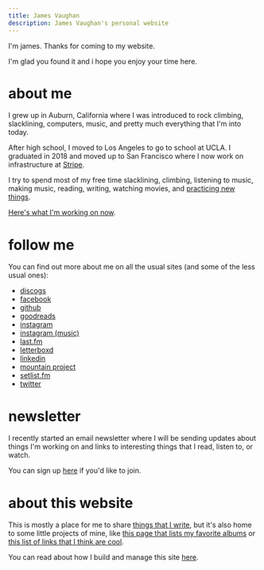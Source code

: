```yaml
---
title: James Vaughan
description: James Vaughan's personal website
---
```


I'm james. Thanks for coming to my website.

I'm glad you found it and i hope you enjoy your time here.

# about me

I grew up in Auburn, California
where I was introduced to rock climbing, slacklining, computers, music,
and pretty much everything that I'm into today.

After high school, I moved to Los Angeles to go to school at UCLA.
I graduated in 2018 and moved up to San Francisco where I now work on
infrastructure at [Stripe](https://stripe.com).

I try to spend most of my free time slacklining, climbing,
listening to music<span id="song"></span>,
making music, reading, writing,
watching movies<span id="movie"></span>,
and [practicing new things](/skills-in-progress).

[Here's what I'm working on now](/now).

# follow me

You can find out more about me on all the usual sites
(and some of the less usual ones):

- [discogs](https://www.discogs.com/user/jamesbvaughan/collection)
- [facebook](https://fb.com/jamesbvaughan)
- [github](https://github.com/jamesbvaughan)
- [goodreads](https://www.goodreads.com/jamesbvaughan)
- [instagram](https://www.instagram.com/jamesontheline/)
- [instagram (music)](https://www.instagram.com/jamesmakessounds/)
- [last.fm](http://www.last.fm/user/magicjamesv)
- [letterboxd](https://letterboxd.com/jamesbvaughan/)
- [linkedin](https://linkedin.com/in/jamesbvaughan)
- [mountain project](https://www.mountainproject.com/user/112201703/james-vaughan)
- [setlist.fm](https://www.setlist.fm/concerts/jamesbvaughan)
- [twitter](https://twitter.com/jamesontheline)

# newsletter

I recently started an email newsletter where I will be sending updates about
things I'm working on and links to interesting things that I read, listen to,
or watch.

You can sign up [here](/newsletter) if you'd like to join.

# about this website

This is mostly a place for me to share [things that I write](/blog),
but it's also home to some little projects of mine,
like [this page that lists my favorite albums](/albums)
or [this list of links that I think are cool](/links).

You can read about how I build and manage this site
[here](/how-i-make-this-site).

<script>
  ['song', 'movie'].forEach(item =>
    fetch(`/.netlify/functions/${item}`)
      .then(r => r.text())
      .then(r => {
        if (r.status !== 200) throw `recieved status ${r.status}`
        return r
      })
      .then(body => document.getElementById(item).innerHTML = ` (${body.trim()})`))
      .catch(err => console.log(err))
</script>
